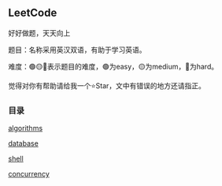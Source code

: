 ## LeetCode
好好做题，天天向上

题目：名称采用英汉双语，有助于学习英语。

难度：🟢🟡🔴表示题目的难度，🟢为easy，🟡为medium，🔴为hard。

觉得对你有帮助请给我一个⭐Star，文中有错误的地方还请指正。

### 目录

[algorithms](./algorithms/algorithms.md)

[database](./database/database.md)

[shell](./shell/shell.md)

[concurrency](./concurrency/concurrency.md)

